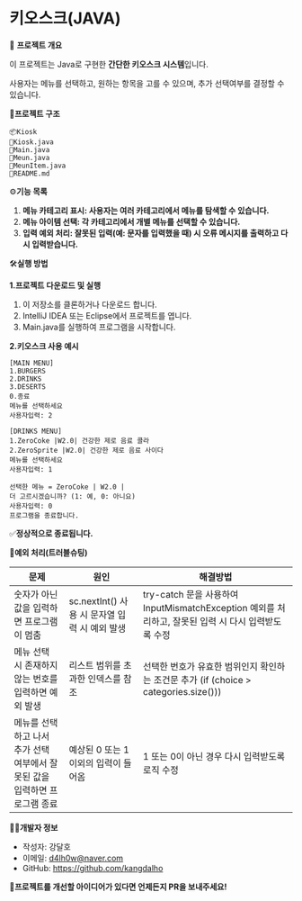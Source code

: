 # 키오스크(JAVA)
📌 **프로젝트 개요**

이 프로젝트는 Java로 구현한 **간단한 키오스크 시스템**입니다.

사용자는 메뉴를 선택하고, 원하는 항목을 고를 수 있으며, 추가 선택여부를 결정할 수 있습니다.

📁**프로젝트 구조**
```
📦Kiosk
📄Kiosk.java
📄Main.java
📄Meun.java
📄MeunItem.java
📄README.md
```

⚙**기능 목록**
1. **메뉴 카테고리 표시: 사용자는 여러 카테고리에서 메뉴를 탐색할 수 있습니다.**
2. **메뉴 아이템 선택: 각 카테고리에서 개별 메뉴를 선택할 수 있습니다.**
3. **입력 예외 처리: 잘못된 입력(예: 문자를 입력했을 때) 시 오류 메시지를 출력하고 다시 입력받습니다.**

🛠**실행 방법**

**1.프로젝트 다운로드 및 실행**

1. 이 저장소를 클론하거나 다운로드 합니다.
2. IntelliJ IDEA 또는 Eclipse에서 프로젝트를 엽니다.
3. Main.java를 실행하여 프로그램을 시작합니다.

**2.키오스크 사용 예시**
```
[MAIN MENU]
1.BURGERS
2.DRINKS
3.DESERTS
0.종료
메뉴를 선택하세요
사용자입력: 2

[DRINKS MENU]
1.ZeroCoke |W2.0| 건강한 제로 음료 콜라
2.ZeroSprite |W2.0| 건강한 제로 음료 사이다
메뉴를 선택하세요
사용자입력: 1

선택한 메뉴 = ZeroCoke | W2.0 |
더 고르시겠습니까? (1: 예, 0: 아니요)
사용자입력: 0
프로그램을 종료합니다.
```
✅**정상적으로 종료됩니다.**

🔧**예외 처리(트러블슈팅)**

|문제|원인|해결방법|
|----|----|--------|
|숫자가 아닌 값을 입력하면 프로그램이 멈춤|sc.nextInt() 사용 시 문자열 입력 시 예외 발생|try-catch 문을 사용하여 InputMismatchException 예외를 처리하고, 잘못된 입력 시 다시 입력받도록 수정|   
|메뉴 선택 시 존재하지 않는 번호를 입력하면 예외 발생|리스트 범위를 초과한 인덱스를 참조|선택한 번호가 유효한 범위인지 확인하는 조건문 추가 (if (choice > categories.size()))|
|메뉴를 선택하고 나서 추가 선택 여부에서 잘못된 값을 입력하면 프로그램 종료|예상된 0 또는 1 이외의 입력이 들어옴|1 또는 0이 아닌 경우 다시 입력받도록 로직 수정|

👨‍💻**개발자 정보**
- 작성자: 강달호
- 이메일: d4lh0w@naver.com
- GitHub: https://github.com/kangdalho

🚀**프로젝트를 개선할 아이디어가 있다면 언제든지 PR을 보내주세요!**
